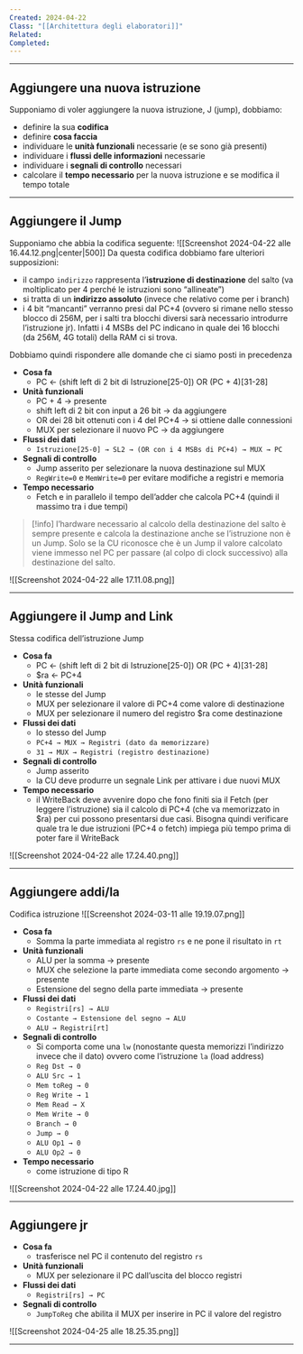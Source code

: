 ```yaml
---
Created: 2024-04-22
Class: "[[Architettura degli elaboratori]]"
Related: 
Completed:
---
```

---
## Aggiungere una nuova istruzione
Supponiamo di voler aggiungere la nuova istruzione, J (jump), dobbiamo:
- definire la sua **codifica**
- definire **cosa faccia**
- individuare le **unità funzionali** necessarie (e se sono già presenti)
- individuare i **flussi delle informazioni** necessarie
- individuare i **segnali di controllo** necessari
- calcolare il **tempo necessario** per la nuova istruzione e se modifica il tempo totale

---
## Aggiungere il Jump
Supponiamo che abbia la codifica seguente:
![[Screenshot 2024-04-22 alle 16.44.12.png|center|500]]
Da questa codifica dobbiamo fare ulteriori supposizioni:
- il campo `indirizzo` rappresenta l’**istruzione di destinazione** del salto (va moltiplicato per 4 perché le istruzioni sono “allineate”)
- si tratta di un  **indirizzo assoluto** (invece che relativo come per i branch)
- i 4 bit “mancanti” verranno presi dal PC+4 (ovvero si rimane nello stesso blocco di 256M, per i salti tra blocchi diversi sarà necessario introdurre l’istruzione jr). Infatti i 4 MSBs del PC indicano in quale dei 16 blocchi (da 256M, 4G totali) della RAM ci si trova.

Dobbiamo quindi rispondere alle domande che ci siamo posti in precedenza
- **Cosa fa**
	- PC ← (shift left di 2 bit di Istruzione\[25-0]) OR (PC + 4)\[31-28]
- **Unità funzionali**
	- PC + 4 → presente
	- shift left di 2 bit con input a 26 bit → da aggiungere
	- OR dei 28 bit ottenuti con i 4 del PC+4 → si ottiene dalle connessioni
	- MUX per selezionare  il nuovo PC → da aggiungere
- **Flussi dei dati**
	- `Istruzione[25-0] → SL2 → (OR con i 4 MSBs di PC+4) → MUX → PC`
- **Segnali di controllo**
	- Jump asserito per selezionare la nuova destinazione sul MUX
	- `RegWrite=0` e `MemWrite=0` per evitare modifiche a registri e memoria
- **Tempo necessario**
	- Fetch e in parallelo il tempo dell’adder che calcola PC+4 (quindi il massimo tra i due tempi)

>[!info]
>l’hardware necessario al calcolo della destinazione del salto è sempre presente e calcola la destinazione anche se l’istruzione non è un Jump. Solo se la CU riconosce che è un Jump il valore calcolato viene immesso nel PC per passare (al colpo di clock successivo) alla destinazione del salto.

![[Screenshot 2024-04-22 alle 17.11.08.png]]

---
## Aggiungere il Jump and Link
Stessa codifica dell’istruzione Jump
- **Cosa fa**
	- PC ← (shift left di 2 bit di Istruzione\[25-0]) OR (PC + 4)\[31-28]
	- $ra ← PC+4
- **Unità funzionali**
	- le stesse del Jump
	- MUX per selezionare il valore di PC+4 come valore di destinazione
	- MUX per selezionare il numero del registro $ra come destinazione
- **Flussi dei dati**
	- lo stesso del Jump
	- `PC+4 → MUX → Registri (dato da memorizzare)`
	- `31 → MUX → Registri (registro destinazione)`
- **Segnali di controllo**
	- Jump asserito
	- la CU deve produrre un segnale Link per attivare i due nuovi MUX
- **Tempo necessario**
	- il WriteBack deve avvenire dopo che fono finiti sia il Fetch (per leggere l’istruzione) sia il calcolo di PC+4 (che va memorizzato in $ra) per cui possono presentarsi due casi. Bisogna quindi verificare quale tra le due istruzioni (PC+4 o fetch) impiega più tempo prima di poter fare il WriteBack

![[Screenshot 2024-04-22 alle 17.24.40.png]]

---
## Aggiungere addi/la
Codifica istruzione
![[Screenshot 2024-03-11 alle 19.19.07.png]]

- **Cosa fa**
	- Somma la parte immediata al registro `rs` e ne pone il risultato in `rt`
- **Unità funzionali**
	- ALU per la somma → presente
	- MUX che selezione la parte immediata come secondo argomento → presente
	- Estensione del segno della parte immediata → presente
- **Flussi dei dati**
	- `Registri[rs] → ALU`
	- `Costante → Estensione del segno → ALU`
	- `ALU → Registri[rt]`
- **Segnali di controllo**
	- Si comporta come una `lw` (nonostante questa memorizzi l’indirizzo invece che il dato) ovvero come l’istruzione `la` (load address)
	- `Reg Dst → 0`
	- `ALU Src → 1`
	- `Mem toReg → 0`
	- `Reg Write → 1`
	- `Mem Read → X`
	- `Mem Write → 0`
	- `Branch → 0`
	- `Jump → 0`
	- `ALU Op1 → 0`
	- `ALU Op2 → 0`
- **Tempo necessario**
	- come istruzione di tipo R

![[Screenshot 2024-04-22 alle 17.24.40.jpg]]

---
## Aggiungere jr
- **Cosa fa**
	- trasferisce nel PC il contenuto del registro `rs`
- **Unità funzionali**
	- MUX per selezionare il PC dall’uscita del blocco registri
- **Flussi dei dati**
	- `Registri[rs] → PC`
- **Segnali di controllo**
	- `JumpToReg` che abilita il MUX per inserire in PC il valore del registro

![[Screenshot 2024-04-25 alle 18.25.35.png]]

---
